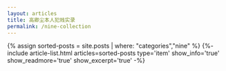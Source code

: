 ```yaml
---
layout: articles
title: 高卿尘本人犯贱实录
permalink: /nine-collection
---
```


<div class="layout--articles">
  <section class="my-5">
    {% assign sorted-posts = site.posts | where: "categories","nine" %}
    {%- include article-list.html articles=sorted-posts type='item' show_info='true' show_readmore='true' show_excerpt='true' -%}
  </section>
</div>